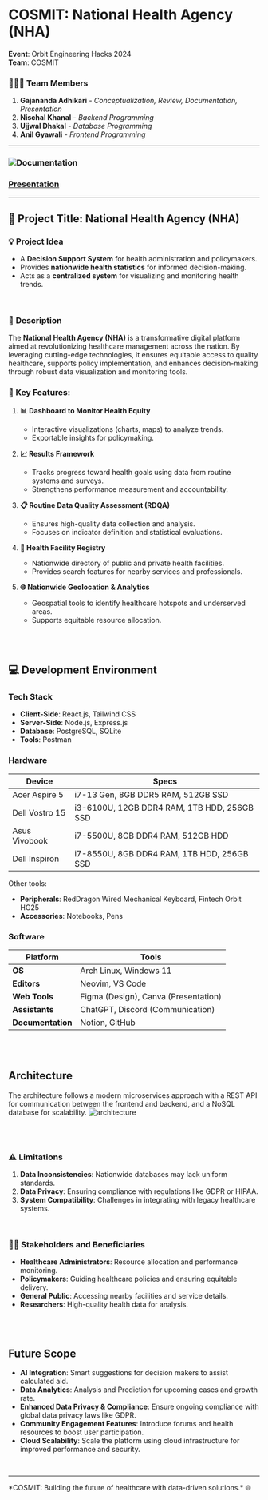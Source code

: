 # COSMIT: National Health Agency (NHA)

**Event**: Orbit Engineering Hacks 2024 <br>
**Team**: COSMIT  

### 🧑‍🤝‍🧑 Team Members  
1. **Gajananda Adhikari** - *Conceptualization, Review, Documentation, Presentation*  
2. **Nischal Khanal** - *Backend Programming*  
3. **Ujjwal Dhakal** - *Database Programming*  
4. **Anil Gyawali** - *Frontend Programming*  

---

### ![Documentation](https://open-chair-c10.notion.site/COSMIT-National-Health-Agency-14c1a176b14f8039b08df6d5b7e24d4b?pvs=74)
### [Presentation](https://www.canva.com/design/DAGX6dnasoc/szhOBo-A_hph_D9NpJJELQ/edit?utm_content=DAGX6dnasoc&utm_campaign=designshare&utm_medium=link2&utm_source=sharebutton)

---

## 📌 Project Title: **National Health Agency (NHA)**  

### 💡 Project Idea  
- A **Decision Support System** for health administration and policymakers.  
- Provides **nationwide health statistics** for informed decision-making.  
- Acts as a **centralized system** for visualizing and monitoring health trends.
<br>


### 📝 **Description**  
The **National Health Agency (NHA)** is a transformative digital platform aimed at revolutionizing healthcare management across the nation. By leveraging cutting-edge technologies, it ensures equitable access to quality healthcare, supports policy implementation, and enhances decision-making through robust data visualization and monitoring tools.

### 🌟 Key Features:  

1. **📊 Dashboard to Monitor Health Equity**  
   - Interactive visualizations (charts, maps) to analyze trends.  
   - Exportable insights for policymaking.  

2. **📈 Results Framework**  
   - Tracks progress toward health goals using data from routine systems and surveys.  
   - Strengthens performance measurement and accountability.  

3. **📋 Routine Data Quality Assessment (RDQA)**  
   - Ensures high-quality data collection and analysis.  
   - Focuses on indicator definition and statistical evaluations.  

4. **🏥 Health Facility Registry**  
   - Nationwide directory of public and private health facilities.  
   - Provides search features for nearby services and professionals.  

5. **🌐 Nationwide Geolocation & Analytics**  
   - Geospatial tools to identify healthcare hotspots and underserved areas.  
   - Supports equitable resource allocation.  
<br>
<br>


## 💻 Development Environment  

### **Tech Stack**  
- **Client-Side**: React.js, Tailwind CSS  
- **Server-Side**: Node.js, Express.js  
- **Database**: PostgreSQL, SQLite  
- **Tools**: Postman  

### **Hardware**  
| Device              | Specs                                         |
|---------------------|-----------------------------------------------|
| Acer Aspire 5       | i7-13 Gen, 8GB DDR5 RAM, 512GB SSD           |
| Dell Vostro 15      | i3-6100U, 12GB DDR4 RAM, 1TB HDD, 256GB SSD  |
| Asus Vivobook       | i7-5500U, 8GB DDR4 RAM, 512GB HDD            |
| Dell Inspiron       | i7-8550U, 8GB DDR4 RAM, 1TB HDD, 256GB SSD   |

Other tools:  
- **Peripherals**: RedDragon Wired Mechanical Keyboard, Fintech Orbit HG25  
- **Accessories**: Notebooks, Pens  

### **Software**  
| Platform           | Tools                                       |
|--------------------|---------------------------------------------|
| **OS**             | Arch Linux, Windows 11                     |
| **Editors**        | Neovim, VS Code                             |
| **Web Tools**      | Figma (Design), Canva (Presentation)        |
| **Assistants**     | ChatGPT, Discord (Communication)            |
| **Documentation**  | Notion, GitHub                              |

<br>
<br>

## Architecture
The architecture follows a modern microservices approach with a REST API for communication between the frontend and backend, and a NoSQL database for scalability.
![architecture](https://github.com/user-attachments/assets/8f6c0e7f-e994-483d-acc8-df67bcd84eb6)

<br>
<br>

### ⚠️ Limitations  

1. **Data Inconsistencies**: Nationwide databases may lack uniform standards.  
2. **Data Privacy**: Ensuring compliance with regulations like GDPR or HIPAA.  
3. **System Compatibility**: Challenges in integrating with legacy healthcare systems.  
<br>

### 🧑‍💼 **Stakeholders and Beneficiaries**  

- **Healthcare Administrators**: Resource allocation and performance monitoring.  
- **Policymakers**: Guiding healthcare policies and ensuring equitable delivery.  
- **General Public**: Accessing nearby facilities and service details.  
- **Researchers**: High-quality health data for analysis.  

<br>
<br>

## **Future Scope**

- **AI Integration**: Smart suggestions for decision makers to assist calculated aid.
- **Data Analytics**: Analysis and Prediction for upcoming cases and growth rate.
- **Enhanced Data Privacy & Compliance**: Ensure ongoing compliance with global data privacy laws like GDPR.
- **Community Engagement Features**: Introduce forums and health resources to boost user participation.
- **Cloud Scalability**: Scale the platform using cloud infrastructure for improved performance and security.

<br>
<hr>
*COSMIT: Building the future of healthcare with data-driven solutions.* 🌐
